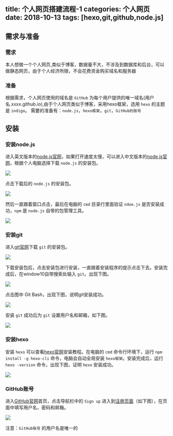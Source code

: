 ﻿title: 个人网页搭建流程-1
categories: 个人网页
date: 2018-10-13
tags: [hexo,git,github,node.js]
---
## 需求与准备
### 需求
本人想做一个个人网页,类似于博客，数据量不大，不涉及到数据库和后台，可以做静态网页，由于个人经济所限，不会花费资金购买域名和服务器
### 准备
根据需求，个人网页使用的域名是 `GitHub` 为每个用户提供的唯一域名(用户名.xxxx.github.io),由于个人网页类似于博客，采用hexo框架，选用 `hexo` 的主题是 `indigo`。
需要的准备有：`node.js`，`hexo框架`，`git`，`GitHub的账号`
## 安装
### 安装node.js
进入英文版本的[node.js官网](https://nodejs.org/en/download/)，如果打开速度太慢，可以进入中文版本的[node.js官网](http://nodejs.cn/download/)，根据个人电脑选择下载 `node.js` 的安装包。

![](https://bingolil.github.io/images/node-down.png)

点击下载后的 `node.js` 的安装包。

![](https://bingolil.github.io/images/node-msi.png)

然后一直跟着窗口点击，最后在电脑的 `cmd` 目录行里面验证 `ndoe.js` 是否安装成功，`npm` 是 `node.js` 自带的包管理工具。

![](https://bingolil.github.io/images/node-validate.png)
### 安装git

进入[git官网](https://git-scm.com/downloads)下载 `git` 的安装包。

![](https://bingolil.github.io/images/git-down.png)

下载安装包后，点击安装包进行安装，一直跟着安装程序的提示点击下去。安装完成后，在window10自带搜索处输入 `git`。出现下图。

![](https://bingolil.github.io/images/git-validate.png)

点击图中 Git Bash，出现下图，说明git安装成功。

![](https://bingolil.github.io/images/git-cmd.png)

 安装 `git` 成功后为 `git` 设置用户名和邮箱，如下图。

![](https://bingolil.github.io/images/git-config.png)

### 安装hexo
安装 `hexo` 可以查看[hexo官网](https://hexo.io/zh-cn/docs/)安装教程。在电脑的 `cmd` 命令行环境下，运行 `npm install -g hexo-cli` 命令，电脑会自动全局安装 `hexo框架`。安装完成后，运行 `hexo -version` 命令，出现下图，证明 `hexo` 安装成功。

![](https://bingolil.github.io/images/hexo-version.png)

### GitHub账号
进入[GitHub官网](https://github.com)首页，点击导航栏中的 `Sign up` 进入到[注册页面](https://github.com/join?source=header-home)（如下图），在页面中填写用户名，密码和邮箱。

![](https://bingolil.github.io/images/github-join.png)

注意：`GitHub账号` 的用户名是唯一的
